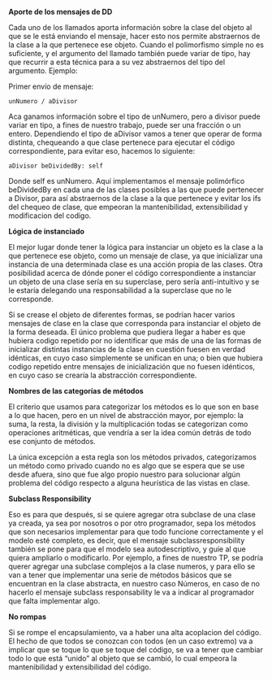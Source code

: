  
**Aporte de los mensajes de DD**

Cada uno de los llamados aporta información sobre la clase del objeto al que se le está enviando el mensaje, hacer esto nos permite abstraernos de la clase a la que pertenece ese objeto. Cuando el polimorfismo simple no es suficiente, y el argumento del llamado también puede variar de tipo, hay que recurrir a esta técnica para a su vez abstraernos del tipo del argumento. Ejemplo:

Primer envío de mensaje:

    unNumero / aDivisor

Aca ganamos información sobre el tipo de unNumero, pero a divisor puede variar en tipo, a fines de nuestro trabajo, puede ser una fracción o un entero. Dependiendo el tipo de aDivisor vamos a tener que operar de forma distinta, chequeando a que clase pertenece para ejecutar el código correspondiente, para evitar eso, hacemos lo siguiente:
    
    aDivisor beDividedBy: self

Donde self es unNumero. Aquí implementamos el mensaje polimórfico beDividedBy en cada una de las clases posibles a las que puede pertenecer a Divisor, para así abstraernos de la clase a la que pertenece y evitar los ifs del chequeo de clase, que empeoran la mantenibilidad, extensibilidad y modificacion del codigo.

**Lógica de instanciado**

El mejor lugar donde tener la lógica para instanciar un objeto es la clase a la que pertenece ese objeto, como un mensaje de clase, ya que inicializar una instancia de una determinada clase es una acción propia de las clases. Otra posibilidad acerca de dónde poner el código correspondiente a instanciar un objeto de una clase sería en su superclase, pero sería anti-intuitivo y se le estaría delegando una responsabilidad a la superclase que no le corresponde. 

Si se crease el objeto de diferentes formas, se podrían hacer varios mensajes de clase en la clase que corresponda para instanciar el objeto de la forma deseada. El único problema que pudiera llegar a haber es que hubiera codigo repetido por no identificar que más de una de las formas de inicializar distintas instancias de la clase en cuestión fuesen en verdad idénticas, en cuyo caso simplemente se unifican en una; o bien que hubiera codigo repetido entre mensajes de inicialización que no fuesen idénticos, en cuyo caso se crearía la abstracción correspondiente. 

**Nombres de las categorías de métodos**

El criterio que usamos para categorizar los métodos es lo que son en base a lo que hacen, pero en un nivel de abstracción mayor, por ejemplo: la suma, la resta, la división y la multiplicación todas se categorizan como operaciones aritméticas, que vendría a ser la idea común detrás de todo ese conjunto de métodos.

La única excepción a esta regla son los métodos privados, categorizamos un método como privado cuando no es algo que se espera que se use desde afuera, sino que fue algo propio nuestro para solucionar algún problema del código respecto a alguna heurística de las vistas en clase. 

**Subclass Responsibility**

Eso es para que después, si se quiere agregar otra subclase de una clase ya creada, ya sea por nosotros o por otro programador, sepa los métodos que son necesarios implementar para que todo funcione correctamente y el modelo esté completo, es decir, que el mensaje subclassresponsibility también se pone para que el modelo sea autodescriptivo, y guíe al que quiera ampliarlo o modificarlo. Por ejemplo, a fines de nuestro TP, se podría querer agregar una subclase complejos a la clase numeros, y para ello se van a tener que implementar una serie de métodos básicos que se encuentran en la clase abstracta, en nuestro caso Números, en caso de no hacerlo el mensaje subclass responsability le va a indicar al programador que falta implementar algo.

**No rompas**

Si se rompe el encapsulamiento, va a haber una alta acoplacion del código. El hecho de que todos se conozcan con todos (en un caso extremo) va a implicar que se toque lo que se toque del código, se va a tener que cambiar todo lo que está “unido” al objeto que se cambió, lo cual empeora la mantenibilidad y extensibilidad del código.




